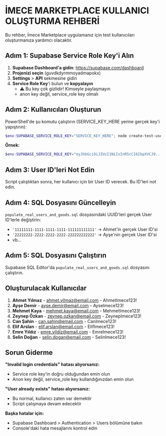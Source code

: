 # İMECE MARKETPLACE KULLANICI OLUŞTURMA REHBERİ

Bu rehber, İmece Marketplace uygulamanız için test kullanıcıları oluşturmanıza yardımcı olacaktır.

## Adım 1: Supabase Service Role Key'i Alın

1. **Supabase Dashboard'a gidin**: https://supabase.com/dashboard
2. **Projenizi seçin** (guvdkdyrmmoyadmapokx)
3. **Settings** > **API** sekmesine gidin
4. **Service Role Key**'i bulun ve **kopyalayın**
   - ⚠️ Bu key çok gizlidir! Kimseyle paylaşmayın
   - anon key değil, service_role key olmalı

## Adım 2: Kullanıcıları Oluşturun

PowerShell'de şu komutu çalıştırın (SERVICE_KEY_HERE yerine gerçek key'i yapıştırın):

```powershell
$env:SUPABASE_SERVICE_ROLE_KEY="SERVICE_KEY_HERE"; node create-test-users.js
```

**Örnek:**
```powershell
$env:SUPABASE_SERVICE_ROLE_KEY="eyJhbGciOiJIUzI1NiIsInR5cCI6IkpXVCJ9..."; node create-test-users.js
```

## Adım 3: User ID'leri Not Edin

Script çalıştıktan sonra, her kullanıcı için bir User ID verecek. Bu ID'leri not edin.

## Adım 4: SQL Dosyasını Güncelleyin

`populate_real_users_and_goods.sql` dosyasındaki UUID'leri gerçek User ID'lerle değiştirin:

- `'11111111-1111-1111-1111-111111111111'` → Ahmet'in gerçek User ID'si
- `'22222222-2222-2222-2222-222222222222'` → Ayşe'nin gerçek User ID'si
- vb...

## Adım 5: SQL Dosyasını Çalıştırın

Supabase SQL Editor'da `populate_real_users_and_goods.sql` dosyasını çalıştırın.

## Oluşturulacak Kullanıcılar

1. **Ahmet Yılmaz** - ahmet.yilmaz@email.com - AhmetImece123!
2. **Ayşe Demir** - ayse.demir@email.com - AyseImece123!
3. **Mehmet Kaya** - mehmet.kaya@email.com - MehmetImece123!
4. **Zeynep Özkan** - zeynep.ozkan@email.com - ZeynepImece123!
5. **Can Şahin** - can.sahin@email.com - CanImece123!
6. **Elif Arslan** - elif.arslan@email.com - ElifImece123!
7. **Emre Yıldız** - emre.yildiz@email.com - EmreImece123!
8. **Selin Doğan** - selin.dogan@email.com - SelinImece123!

## Sorun Giderme

**"Invalid login credentials" hatası alıyorsanız:**
- Service role key'in doğru olduğundan emin olun
- Anon key değil, service_role key kullandığınızdan emin olun

**"User already exists" hatası alıyorsanız:**
- Bu normal, kullanıcı zaten var demektir
- Script çalışmaya devam edecektir

**Başka hatalar için:**
- Supabase Dashboard > Authentication > Users bölümüne bakın
- Console'daki hata mesajlarını kontrol edin

